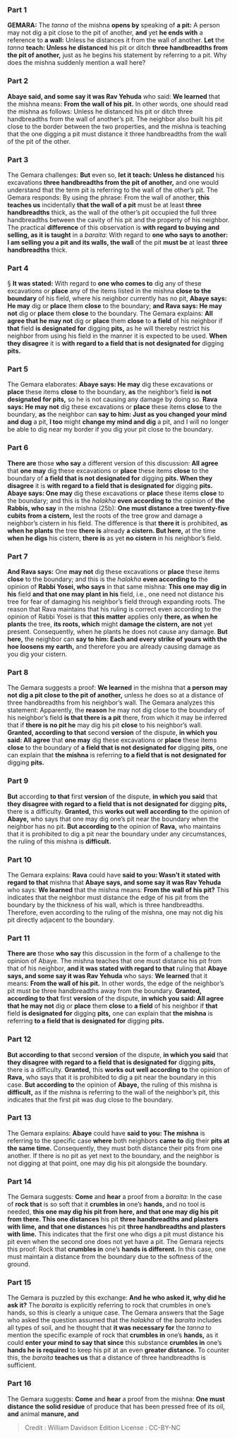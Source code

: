 
### Part 1
<strong>GEMARA:</strong> The <i>tanna</i> of the mishna <b>opens by</b> speaking of <b>a pit:</b> A person may not dig a pit close to the pit of another, <b>and</b> yet <b>he ends with</b> a reference to <b>a wall:</b> Unless he distances it from the wall of another. <b>Let</b> the <i>tanna</i> <b>teach: Unless he distanced</b> his pit or ditch <b>three handbreadths from the pit of another,</b> just as he begins his statement by referring to a pit. Why does the mishna suddenly mention a wall here?

### Part 2
<b>Abaye said, and some say it was Rav Yehuda</b> who said: <b>We learned</b> that the mishna means: <b>From the wall of his pit.</b> In other words, one should read the mishna as follows: Unless he distanced his pit or ditch three handbreadths from the wall of another’s pit. The neighbor also built his pit close to the border between the two properties, and the mishna is teaching that the one digging a pit must distance it three handbreadths from the wall of the pit of the other.

### Part 3
The Gemara challenges: <b>But</b> even so, <b>let it teach: Unless he distanced</b> his excavations <b>three handbreadths from the pit of another,</b> and one would understand that the term pit is referring to the wall of the other’s pit. The Gemara responds: By using the phrase: From the wall of another, <b>this teaches us</b> incidentally <b>that the wall of a pit</b> must be at least <b>three handbreadths</b> thick, as the wall of the other’s pit occupied the full three handbreadths between the cavity of his pit and the property of his neighbor. The practical <b>difference</b> of this observation is <b>with regard to buying and selling, as it is taught</b> in a <i>baraita</i>: With regard to <b>one who says to another: I am selling you a pit and its walls, the wall</b> of the pit <b>must be</b> at least <b>three handbreadths</b> thick.

### Part 4
§ <b>It was stated:</b> With regard to <b>one who comes to</b> dig any of these excavations or <b>place</b> any of the items listed in the mishna <b>close to the boundary</b> of his field, where his neighbor currently has no pit, <b>Abaye says: He may</b> dig or <b>place</b> them <b>close</b> to the boundary; <b>and Rava says: He may not</b> dig or <b>place</b> them <b>close</b> to the boundary. The Gemara explains: <b>All agree that he may not</b> dig or <b>place</b> them <b>close</b> to <b>a field</b> of his neighbor if <b>that</b> field <b>is designated for</b> digging <b>pits,</b> as he will thereby restrict his neighbor from using his field in the manner it is expected to be used. <b>When they disagree</b> it is <b>with regard to a field that is not designated for</b> digging <b>pits.</b>

### Part 5
The Gemara elaborates: <b>Abaye says: He may</b> dig these excavations or <b>place</b> these items <b>close</b> to the boundary, <b>as</b> the neighbor’s field <b>is not designated for pits,</b> so he is not causing any damage by doing so. <b>Rava says: He may not</b> dig these excavations or <b>place</b> these items <b>close</b> to the boundary, <b>as</b> the neighbor can <b>say to him: Just as you changed your mind and dug</b> a pit, <b>I too</b> might <b>change my mind and dig</b> a pit, and I will no longer be able to dig near my border if you dig your pit close to the boundary.

### Part 6
<b>There are</b> those <b>who say</b> a different version of this discussion: <b>All agree</b> that <b>one may</b> dig these excavations or <b>place</b> these items <b>close</b> to the boundary of <b>a field that is not designated for</b> digging <b>pits. When they disagree</b> it is <b>with regard to a field that is designated for</b> digging <b>pits. Abaye says: One may</b> dig these excavations or <b>place</b> these items <b>close</b> to the boundary; and this is the <i>halakha</i> <b>even according to</b> the opinion of <b>the Rabbis, who say</b> in the mishna (25b): <b>One must distance a tree twenty-five cubits from a cistern,</b> lest the roots of the tree grow and damage a neighbor’s cistern in his field. The difference is that <b>there it</b> is prohibited, <b>as when he plants</b> the tree <b>there is</b> already <b>a cistern. But here,</b> at the time <b>when he digs</b> his cistern, <b>there is</b> as yet <b>no cistern</b> in his neighbor’s field.

### Part 7
<b>And Rava says:</b> One <b>may not</b> dig these excavations or <b>place</b> these items <b>close</b> to the boundary; and this is the <i>halakha</i> <b>even according to</b> the opinion of <b>Rabbi Yosei, who says</b> in that same mishna: <b>This one may dig in his</b> field <b>and that one may plant in his</b> field, i.e., one need not distance his tree for fear of damaging his neighbor’s field through expanding roots. The reason that Rava maintains that his ruling is correct even according to the opinion of Rabbi Yosei is that <b>this matter</b> applies only <b>there, as when he plants</b> the tree, <b>its roots, which</b> might <b>damage the cistern, are not</b> yet present. Consequently, when he plants he does not cause any damage. <b>But here,</b> the neighbor can <b>say to him: Each and every strike of yours with the hoe loosens my earth,</b> and therefore you are already causing damage as you dig your cistern.

### Part 8
The Gemara suggests a proof: <b>We learned</b> in the mishna that <b>a person may not dig a pit close to the pit of another,</b> unless he does so at a distance of three handbreadths from his neighbor’s wall. The Gemara analyzes this statement: Apparently, the <b>reason</b> he may not dig close to the boundary of his neighbor’s field <b>is that there is a pit</b> there, from which it may be inferred that if <b>there is no pit he</b> may dig his pit <b>close</b> to his neighbor’s wall. <b>Granted, according to that</b> second <b>version</b> of the dispute, <b>in which you said: All agree</b> that <b>one may</b> dig these excavations or <b>place</b> these items <b>close</b> to the boundary of <b>a field that is not designated for</b> digging <b>pits,</b> one can explain that <b>the mishna</b> is referring <b>to a field that is not designated for</b> digging <b>pits.</b>

### Part 9
<b>But</b> according <b>to that</b> first <b>version</b> of the dispute, <b>in which you said</b> that <b>they disagree with regard to a field that is not designated for</b> digging <b>pits,</b> there is a difficulty. <b>Granted,</b> this <b>works out well according to</b> the opinion of <b>Abaye,</b> who says that one may dig one’s pit near the boundary when the neighbor has no pit. <b>But according to</b> the opinion of <b>Rava,</b> who maintains that it is prohibited to dig a pit near the boundary under any circumstances, the ruling of this mishna is <b>difficult.</b>

### Part 10
The Gemara explains: <b>Rava</b> could have <b>said to you: Wasn’t it stated with regard to that</b> mishna that <b>Abaye says, and some say it was Rav Yehuda</b> who says: <b>We learned</b> that the mishna means: <b>From the wall of his pit?</b> This indicates that the neighbor must distance the edge of his pit from the boundary by the thickness of his wall, which is three handbreadths. Therefore, even according to the ruling of the mishna, one may not dig his pit directly adjacent to the boundary.

### Part 11
<b>There are</b> those <b>who say</b> this discussion in the form of a challenge to the opinion of Abaye. The mishna teaches that one must distance his pit from that of his neighbor, <b>and it was stated with regard to that</b> ruling that <b>Abaye says, and some say it was Rav Yehuda</b> who says: <b>We learned</b> that it means: <b>From the wall of his pit.</b> In other words, the edge of the neighbor’s pit must be three handbreadths away from the boundary. <b>Granted, according to that</b> first <b>version</b> of the dispute, <b>in which you said: All agree that he may not</b> dig or <b>place</b> them <b>close</b> to <b>a field</b> of his neighbor if <b>that</b> field <b>is designated for</b> digging <b>pits,</b> one can explain that <b>the mishna</b> is referring <b>to a field that is designated for</b> digging <b>pits.</b>

### Part 12
<b>But according to that</b> second <b>version</b> of the dispute, <b>in which you said</b> that <b>they disagree with regard to a field that is designated for</b> digging <b>pits,</b> there is a difficulty. <b>Granted,</b> this <b>works out well according to</b> the opinion of <b>Rava,</b> who says that it is prohibited to dig a pit near the boundary in this case. <b>But according to</b> the opinion of <b>Abaye,</b> the ruling of this mishna is <b>difficult,</b> as if the mishna is referring to the wall of the neighbor’s pit, this indicates that the first pit was dug close to the boundary.

### Part 13
The Gemara explains: <b>Abaye</b> could have <b>said to you: The mishna</b> is referring to the specific case <b>where</b> both neighbors <b>came to</b> dig their <b>pits at the same time.</b> Consequently, they must both distance their pits from one another. If there is no pit as yet next to the boundary, and the neighbor is not digging at that point, one may dig his pit alongside the boundary.

### Part 14
The Gemara suggests: <b>Come</b> and <b>hear</b> a proof from a <i>baraita</i>: In the case of <b>rock that</b> is so soft that it <b>crumbles in</b> one’s <b>hands,</b> and no tool is needed, <b>this one may dig his pit from here, and that one may dig his pit from there. This one distances</b> his pit <b>three handbreadths and plasters with lime, and that one distances</b> his pit <b>three handbreadths and plasters with lime.</b> This indicates that the first one who digs a pit must distance his pit even when the second one does not yet have a pit. The Gemara rejects this proof: Rock that <b>crumbles in</b> one’s <b>hands is different.</b> In this case, one must maintain a distance from the boundary due to the softness of the ground.

### Part 15
The Gemara is puzzled by this exchange: <b>And he who asked it, why did he ask it?</b> The <i>baraita</i> is explicitly referring to rock that crumbles in one’s hands, so this is clearly a unique case. The Gemara answers that the Sage who asked the question assumed that the <i>halakha</i> of the <i>baraita</i> includes all types of soil, and he thought that <b>it was necessary for</b> the <i>tanna</i> to mention the specific example of rock that <b>crumbles in</b> one’s <b>hands,</b> as it could <b>enter your mind to say that since</b> this substance <b>crumbles in</b> one’s <b>hands he is required</b> to keep his pit at an even <b>greater distance.</b> To counter this, the <i>baraita</i> <b>teaches us</b> that a distance of three handbreadths is sufficient.

### Part 16
The Gemara suggests: <b>Come</b> and <b>hear</b> a proof from the mishna: <b>One must distance the solid residue</b> of produce that has been pressed free of its oil, <b>and</b> animal <b>manure, and</b>

>Credit : William Davidson Edition
>License : CC-BY-NC